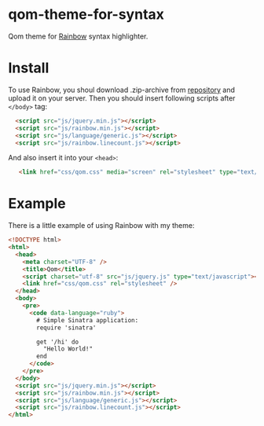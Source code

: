 qom-theme-for-syntax
====================

Qom theme for [Rainbow](http://craig.is/making/rainbows) syntax highlighter.

# Install
To use Rainbow, you shoul download .zip-archive from [repository](https://github.com/ccampbell/rainbow) and upload it on your server.
Then you should insert following scripts after `</body>` tag:
```html
  <script src="js/jquery.min.js"></script>
  <script src="js/rainbow.min.js"></script>
  <script src="js/language/generic.js"></script>
  <script src="js/rainbow.linecount.js"></script>
```

And also insert it into your `<head>`:
```html
   <link href="css/qom.css" media="screen" rel="stylesheet" type="text/css" />
```

# Example
There is a little example of using Rainbow with my theme:
```html 
<!DOCTYPE html>
<html>
  <head>
    <meta charset="UTF-8" />
    <title>Qom</title>
    <script charset="utf-8" src="js/jquery.js" type="text/javascript"></script>
    <link href="css/qom.css" rel="stylesheet" />
  </head>
  <body>
    <pre>
      <code data-language="ruby">
        # Simple Sinatra application:
        require 'sinatra'

        get '/hi' do
          "Hello World!"
        end
      </code>
    </pre>
  </body>
  <script src="js/jquery.min.js"></script>
  <script src="js/rainbow.min.js"></script>
  <script src="js/language/generic.js"></script>
  <script src="js/rainbow.linecount.js"></script>
</html>
  
```
